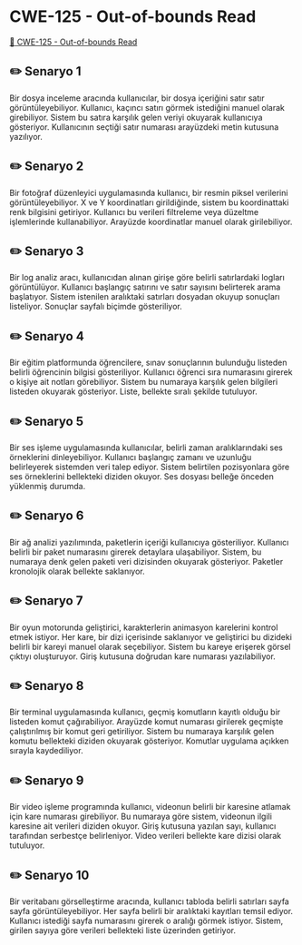 # CWE-125 - Out-of-bounds Read
<a href="https://cwe.mitre.org/data/definitions/125.html" target="_blank">🔗 CWE-125 - Out-of-bounds Read</a>

## ✏️ Senaryo 1
Bir dosya inceleme aracında kullanıcılar, bir dosya içeriğini satır satır görüntüleyebiliyor. Kullanıcı, kaçıncı satırı görmek istediğini manuel olarak girebiliyor. Sistem bu satıra karşılık gelen veriyi okuyarak kullanıcıya gösteriyor. Kullanıcının seçtiği satır numarası arayüzdeki metin kutusuna yazılıyor.

## ✏️ Senaryo 2
Bir fotoğraf düzenleyici uygulamasında kullanıcı, bir resmin piksel verilerini görüntüleyebiliyor. X ve Y koordinatları girildiğinde, sistem bu koordinattaki renk bilgisini getiriyor. Kullanıcı bu verileri filtreleme veya düzeltme işlemlerinde kullanabiliyor. Arayüzde koordinatlar manuel olarak girilebiliyor.

## ✏️ Senaryo 3
Bir log analiz aracı, kullanıcıdan alınan girişe göre belirli satırlardaki logları görüntülüyor. Kullanıcı başlangıç satırını ve satır sayısını belirterek arama başlatıyor. Sistem istenilen aralıktaki satırları dosyadan okuyup sonuçları listeliyor. Sonuçlar sayfalı biçimde gösteriliyor.

## ✏️ Senaryo 4
Bir eğitim platformunda öğrencilere, sınav sonuçlarının bulunduğu listeden belirli öğrencinin bilgisi gösteriliyor. Kullanıcı öğrenci sıra numarasını girerek o kişiye ait notları görebiliyor. Sistem bu numaraya karşılık gelen bilgileri listeden okuyarak gösteriyor. Liste, bellekte sıralı şekilde tutuluyor.

## ✏️ Senaryo 5
Bir ses işleme uygulamasında kullanıcılar, belirli zaman aralıklarındaki ses örneklerini dinleyebiliyor. Kullanıcı başlangıç zamanı ve uzunluğu belirleyerek sistemden veri talep ediyor. Sistem belirtilen pozisyonlara göre ses örneklerini bellekteki diziden okuyor. Ses dosyası belleğe önceden yüklenmiş durumda.

## ✏️ Senaryo 6
Bir ağ analizi yazılımında, paketlerin içeriği kullanıcıya gösteriliyor. Kullanıcı belirli bir paket numarasını girerek detaylara ulaşabiliyor. Sistem, bu numaraya denk gelen paketi veri dizisinden okuyarak gösteriyor. Paketler kronolojik olarak bellekte saklanıyor.

## ✏️ Senaryo 7
Bir oyun motorunda geliştirici, karakterlerin animasyon karelerini kontrol etmek istiyor. Her kare, bir dizi içerisinde saklanıyor ve geliştirici bu dizideki belirli bir kareyi manuel olarak seçebiliyor. Sistem bu kareye erişerek görsel çıktıyı oluşturuyor. Giriş kutusuna doğrudan kare numarası yazılabiliyor.

## ✏️ Senaryo 8
Bir terminal uygulamasında kullanıcı, geçmiş komutların kayıtlı olduğu bir listeden komut çağırabiliyor. Arayüzde komut numarası girilerek geçmişte çalıştırılmış bir komut geri getiriliyor. Sistem bu numaraya karşılık gelen komutu bellekteki diziden okuyarak gösteriyor. Komutlar uygulama açıkken sırayla kaydediliyor.

## ✏️ Senaryo 9
Bir video işleme programında kullanıcı, videonun belirli bir karesine atlamak için kare numarası girebiliyor. Bu numaraya göre sistem, videonun ilgili karesine ait verileri diziden okuyor. Giriş kutusuna yazılan sayı, kullanıcı tarafından serbestçe belirleniyor. Video verileri bellekte kare dizisi olarak tutuluyor.

## ✏️ Senaryo 10
Bir veritabanı görselleştirme aracında, kullanıcı tabloda belirli satırları sayfa sayfa görüntüleyebiliyor. Her sayfa belirli bir aralıktaki kayıtları temsil ediyor. Kullanıcı istediği sayfa numarasını girerek o aralığı görmek istiyor. Sistem, girilen sayıya göre verileri bellekteki liste üzerinden getiriyor.

